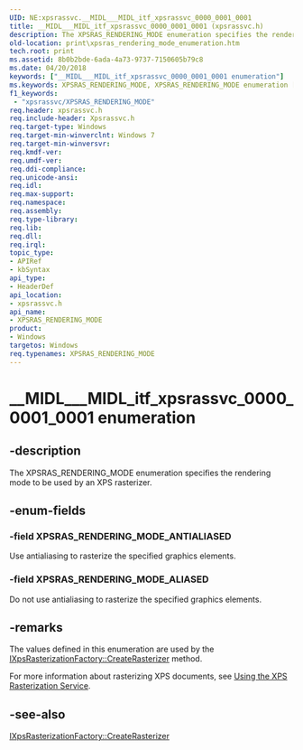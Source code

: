 ```yaml
---
UID: NE:xpsrassvc.__MIDL___MIDL_itf_xpsrassvc_0000_0001_0001
title: __MIDL___MIDL_itf_xpsrassvc_0000_0001_0001 (xpsrassvc.h)
description: The XPSRAS_RENDERING_MODE enumeration specifies the rendering mode to be used by an XPS rasterizer.
old-location: print\xpsras_rendering_mode_enumeration.htm
tech.root: print
ms.assetid: 8b0b2bde-6ada-4a73-9737-7150605b79c8
ms.date: 04/20/2018
keywords: ["__MIDL___MIDL_itf_xpsrassvc_0000_0001_0001 enumeration"]
ms.keywords: XPSRAS_RENDERING_MODE, XPSRAS_RENDERING_MODE enumeration [Print Devices], XPSRAS_RENDERING_MODE_ALIASED, XPSRAS_RENDERING_MODE_ANTIALIASED, __MIDL___MIDL_itf_xpsrassvc_0000_0001_0001, print.xpsras_rendering_mode_enumeration, print_xpsrast_7ef89e32-be23-4164-8f23-33ce5db681dd.xml, xpsrassvc/XPSRAS_RENDERING_MODE, xpsrassvc/XPSRAS_RENDERING_MODE_ALIASED, xpsrassvc/XPSRAS_RENDERING_MODE_ANTIALIASED
f1_keywords:
 - "xpsrassvc/XPSRAS_RENDERING_MODE"
req.header: xpsrassvc.h
req.include-header: Xpsrassvc.h
req.target-type: Windows
req.target-min-winverclnt: Windows 7
req.target-min-winversvr: 
req.kmdf-ver: 
req.umdf-ver: 
req.ddi-compliance: 
req.unicode-ansi: 
req.idl: 
req.max-support: 
req.namespace: 
req.assembly: 
req.type-library: 
req.lib: 
req.dll: 
req.irql: 
topic_type:
- APIRef
- kbSyntax
api_type:
- HeaderDef
api_location:
- xpsrassvc.h
api_name:
- XPSRAS_RENDERING_MODE
product:
- Windows
targetos: Windows
req.typenames: XPSRAS_RENDERING_MODE
---
```


# __MIDL___MIDL_itf_xpsrassvc_0000_0001_0001 enumeration


## -description


The XPSRAS_RENDERING_MODE enumeration specifies the rendering mode to be used by an XPS rasterizer.


## -enum-fields




### -field XPSRAS_RENDERING_MODE_ANTIALIASED

Use antialiasing to rasterize the specified graphics elements.


### -field XPSRAS_RENDERING_MODE_ALIASED

Do not use antialiasing to rasterize the specified graphics elements.


## -remarks



The values defined in this enumeration are used by the <a href="https://docs.microsoft.com/windows-hardware/drivers/ddi/xpsrassvc/nf-xpsrassvc-ixpsrasterizationfactory-createrasterizer">IXpsRasterizationFactory::CreateRasterizer</a> method.

For more information about rasterizing XPS documents, see <a href="https://docs.microsoft.com/windows-hardware/drivers/print/using-the-xps-rasterization-service">Using the XPS Rasterization Service</a>.




## -see-also




<a href="https://docs.microsoft.com/windows-hardware/drivers/ddi/xpsrassvc/nf-xpsrassvc-ixpsrasterizationfactory-createrasterizer">IXpsRasterizationFactory::CreateRasterizer</a>
 

 

